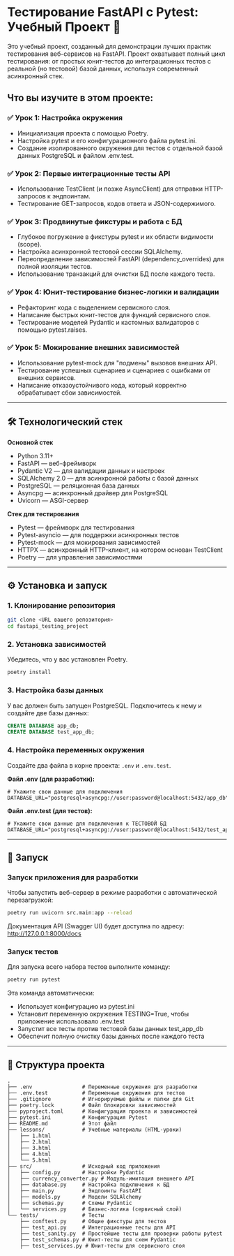 # Тестирование FastAPI с Pytest: Учебный Проект 🚀

Это учебный проект, созданный для демонстрации лучших практик тестирования веб-сервисов на FastAPI. Проект охватывает полный цикл тестирования: от простых юнит-тестов до интеграционных тестов с реальной (но тестовой) базой данных, используя современный асинхронный стек.

## Что вы изучите в этом проекте:

### ✅ Урок 1: Настройка окружения
- Инициализация проекта с помощью Poetry.
- Настройка pytest и его конфигурационного файла pytest.ini.
- Создание изолированного окружения для тестов с отдельной базой данных PostgreSQL и файлом .env.test.

### ✅ Урок 2: Первые интеграционные тесты API
- Использование TestClient (и позже AsyncClient) для отправки HTTP-запросов к эндпоинтам.
- Тестирование GET-запросов, кодов ответа и JSON-содержимого.

### ✅ Урок 3: Продвинутые фикстуры и работа с БД
- Глубокое погружение в фикстуры pytest и их области видимости (scope).
- Настройка асинхронной тестовой сессии SQLAlchemy.
- Переопределение зависимостей FastAPI (dependency_overrides) для полной изоляции тестов.
- Использование транзакций для очистки БД после каждого теста.

### ✅ Урок 4: Юнит-тестирование бизнес-логики и валидации
- Рефакторинг кода с выделением сервисного слоя.
- Написание быстрых юнит-тестов для функций сервисного слоя.
- Тестирование моделей Pydantic и кастомных валидаторов с помощью pytest.raises.

### ✅ Урок 5: Мокирование внешних зависимостей
- Использование pytest-mock для "подмены" вызовов внешних API.
- Тестирование успешных сценариев и сценариев с ошибками от внешних сервисов.
- Написание отказоустойчивого кода, который корректно обрабатывает сбои зависимостей.

---

## 🛠️ Технологический стек

**Основной стек**
- Python 3.11+
- FastAPI — веб-фреймворк
- Pydantic V2 — для валидации данных и настроек
- SQLAlchemy 2.0 — для асинхронной работы с базой данных
- PostgreSQL — реляционная база данных
- Asyncpg — асинхронный драйвер для PostgreSQL
- Uvicorn — ASGI-сервер

**Стек для тестирования**
- Pytest — фреймворк для тестирования
- Pytest-asyncio — для поддержки асинхронных тестов
- Pytest-mock — для мокирования зависимостей
- HTTPX — асинхронный HTTP-клиент, на котором основан TestClient
- Poetry — для управления зависимостями

---

## ⚙️ Установка и запуск

### 1. Клонирование репозитория
```bash
git clone <URL вашего репозитория>
cd fastapi_testing_project
```

### 2. Установка зависимостей
Убедитесь, что у вас установлен Poetry.
```bash
poetry install
```

### 3. Настройка базы данных
У вас должен быть запущен PostgreSQL. Подключитесь к нему и создайте две базы данных:
```sql
CREATE DATABASE app_db;
CREATE DATABASE test_app_db;
```

### 4. Настройка переменных окружения
Создайте два файла в корне проекта: `.env` и `.env.test`.

**Файл .env (для разработки):**
```dotenv
# Укажите свои данные для подключения
DATABASE_URL="postgresql+asyncpg://user:password@localhost:5432/app_db"
```

**Файл .env.test (для тестов):**
```dotenv
# Укажите свои данные для подключения к ТЕСТОВОЙ БД
DATABASE_URL="postgresql+asyncpg://user:password@localhost:5432/test_app_db"
```

---

## 🚀 Запуск

### Запуск приложения для разработки
Чтобы запустить веб-сервер в режиме разработки с автоматической перезагрузкой:
```bash
poetry run uvicorn src.main:app --reload
```

Документация API (Swagger UI) будет доступна по адресу: http://127.0.0.1:8000/docs

### Запуск тестов
Для запуска всего набора тестов выполните команду:
```bash
poetry run pytest
```

Эта команда автоматически:
- Использует конфигурацию из pytest.ini
- Установит переменную окружения TESTING=True, чтобы приложение использовало .env.test
- Запустит все тесты против тестовой базы данных test_app_db
- Обеспечит полную очистку базы данных после каждого теста

---

## 📁 Структура проекта
```
.
├── .env                # Переменные окружения для разработки
├── .env.test           # Переменные окружения для тестов
├── .gitignore          # Игнорируемые файлы и папки для Git
├── poetry.lock         # Файл блокировки зависимостей
├── pyproject.toml      # Конфигурация проекта и зависимостей
├── pytest.ini          # Конфигурация Pytest
├── README.md           # Этот файл
├── lessons/            # Учебные материалы (HTML-уроки)
│   ├── 1.html
│   ├── 2.html
│   ├── 3.html
│   ├── 4.html
│   └── 5.html
├── src/                # Исходный код приложения
│   ├── config.py       # Настройки Pydantic
│   ├── currency_converter.py # Модуль-имитация внешнего API
│   ├── database.py     # Настройка подключения к БД
│   ├── main.py         # Эндпоинты FastAPI
│   ├── models.py       # Модели SQLAlchemy
│   ├── schemas.py      # Схемы Pydantic
│   └── services.py     # Бизнес-логика (сервисный слой)
└── tests/              # Тесты
    ├── conftest.py     # Общие фикстуры для тестов
    ├── test_api.py     # Интеграционные тесты для API
    ├── test_sanity.py  # Простейшие тесты для проверки работы pytest
    ├── test_schemas.py # Юнит-тесты для схем Pydantic
    ├── test_services.py # Юнит-тесты для сервисного слоя
```